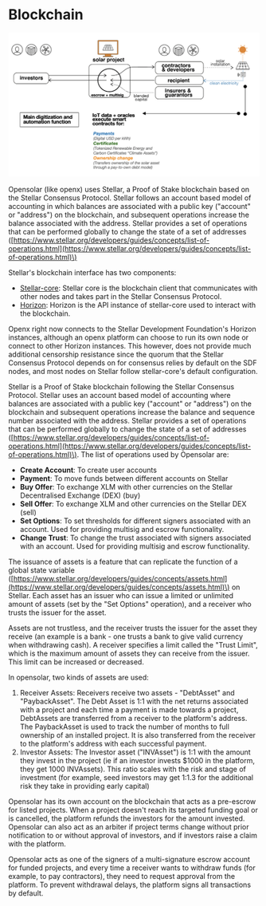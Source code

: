 # Blockchain

![](../../.gitbook/assets/screenshot-2020-04-24-at-2.50.45-pm.png)

Opensolar \(like openx\) uses Stellar, a Proof of Stake blockchain based on the Stellar Consensus Protocol. Stellar follows an account based model of accounting in which balances are associated with a public key \("account" or "address"\) on the blockchain, and subsequent operations increase the balance associated with the address. Stellar provides a set of operations that can be performed globally to change the state of a set of addresses \([https://www.stellar.org/developers/guides/concepts/list-of-operations.html](https://www.stellar.org/developers/guides/concepts/list-of-operations.html)\)

Stellar's blockchain interface has two components:

* [Stellar-core](https://github.com/stellar/stellar-core): Stellar core is the blockchain client that communicates with other nodes and takes part in the Stellar Consensus Protocol.
* [Horizon](https://godoc.org/github.com/stellar/go/clients/horizon): Horizon is the API instance of stellar-core used to interact with the blockchain.

Openx right now connects to the Stellar Development Foundation's Horizon instances, although an openx platform can choose to run its own node or connect to other Horizon instances. This however, does not provide much additional censorship resistance since the quorum that the Stellar Consensus Protocol depends on for consensus relies by default on the SDF nodes, and most nodes on Stellar follow stellar-core's default configuration.

Stellar is a Proof of Stake blockchain following the Stellar Consensus Protocol. Stellar uses an account based model of accounting where balances are associated with a public key \("account" or "address"\) on the blockchain and subsequent operations increase the balance and sequence number associated with the address. Stellar provides a set of operations that can be performed globally to change the state of a set of addresses \([https://www.stellar.org/developers/guides/concepts/list-of-operations.html](https://www.stellar.org/developers/guides/concepts/list-of-operations.html)\). The list of operations used by Opensolar are:

* **Create Account**: To create user accounts
* **Payment**: To move funds between different accounts on Stellar
* **Buy Offer**: To exchange XLM with other currencies on the Stellar Decentralised Exchange \(DEX\) \(buy\)
* **Sell Offer**: To exchange XLM and other currencies on the Stellar DEX \(sell\)
* **Set Options**: To set thresholds for different signers associated with an account. Used for providing multisig and escrow functionality.
* **Change Trust**: To change the trust associated with signers associated with an account. Used for providing multisig and escrow functionality.

The issuance of assets is a feature that can replicate the function of a global state variable \([https://www.stellar.org/developers/guides/concepts/assets.html](https://www.stellar.org/developers/guides/concepts/assets.html)\) on Stellar. Each asset has an issuer who can issue a limited or unlimited amount of assets \(set by the "Set Options" operation\), and a receiver who trusts the issuer for the asset.

Assets are not trustless, and the receiver trusts the issuer for the asset they receive \(an example is a bank - one trusts a bank to give valid currency when withdrawing cash\). A receiver specifies a limit called the "Trust Limit", which is the maximum amount of assets they can receive from the issuer. This limit can be increased or decreased.

In opensolar, two kinds of assets are used:

1. Receiver Assets: Receivers receive two assets - "DebtAsset" and "PaybackAsset". The Debt Asset is 1:1 with the net returns associated with a project and each time a payment is made towards a project, DebtAssets are transferred from a receiver to the platform's address. The PaybackAsset is used to track the number of months to full ownership of an installed project. It is also transferred from the receiver to the platform's address with each successful payment.
2. Investor Assets: The Investor asset \("INVAsset"\) is 1:1 with the amount they invest in the project \(ie if an investor invests $1000 in the platform, they get 1000 INVAssets\). This ratio scales with the risk and stage of investment \(for example, seed investors may get 1:1.3 for the additional risk they take in providing early capital\)

Opensolar has its own account on the blockchain that acts as a pre-escrow for listed projects. When a project doesn't reach its targeted funding goal or is cancelled, the platform refunds the investors for the amount invested. Opensolar can also act as an arbiter if project terms change without prior notification to or without approval of investors, and if investors raise a claim with the platform.

Opensolar acts as one of the signers of a multi-signature escrow account for funded projects, and every time a receiver wants to withdraw funds \(for example, to pay contractors\), they need to request approval from the platform. To prevent withdrawal delays, the platform signs all transactions by default.

